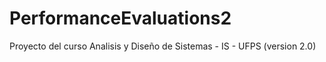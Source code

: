 # PerformanceEvaluations2
Proyecto del curso Analisis y Diseño de Sistemas - IS - UFPS (version 2.0)
